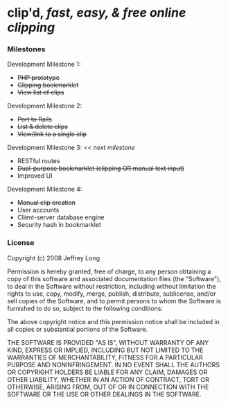 clip'd, _fast, easy, & free online clipping_
============================================

### Milestones

Development Milestone 1:

* <span style="text-decoration:line-through">PHP prototype</span>
* <strike>Clipping bookmarklet</strike>
* <strike>View list of clips</strike>

Development Milestone 2:

* <strike>Port to Rails</strike>
* <strike>List & delete clips</strike>
* <strike>View/link to a single clip</strike>

Development Milestone 3: _<< next milestone_

* RESTful routes
* <strike>Dual-purpose bookmarklet (clipping OR manual text input)</strike>
* Improved UI

Development Milestone 4:

* <strike>Manual clip creation</strike>
* User accounts
* Client-server database engine
* Security hash in bookmarklet

### License

Copyright (c) 2008 Jeffrey Long

Permission is hereby granted, free of charge, to any person obtaining a copy
of this software and associated documentation files (the "Software"), to deal
in the Software without restriction, including without limitation the rights
to use, copy, modify, merge, publish, distribute, sublicense, and/or sell
copies of the Software, and to permit persons to whom the Software is
furnished to do so, subject to the following conditions:

The above copyright notice and this permission notice shall be included in
all copies or substantial portions of the Software.

THE SOFTWARE IS PROVIDED "AS IS", WITHOUT WARRANTY OF ANY KIND, EXPRESS OR
IMPLIED, INCLUDING BUT NOT LIMITED TO THE WARRANTIES OF MERCHANTABILITY,
FITNESS FOR A PARTICULAR PURPOSE AND NONINFRINGEMENT. IN NO EVENT SHALL THE
AUTHORS OR COPYRIGHT HOLDERS BE LIABLE FOR ANY CLAIM, DAMAGES OR OTHER
LIABILITY, WHETHER IN AN ACTION OF CONTRACT, TORT OR OTHERWISE, ARISING FROM,
OUT OF OR IN CONNECTION WITH THE SOFTWARE OR THE USE OR OTHER DEALINGS IN
THE SOFTWARE.
